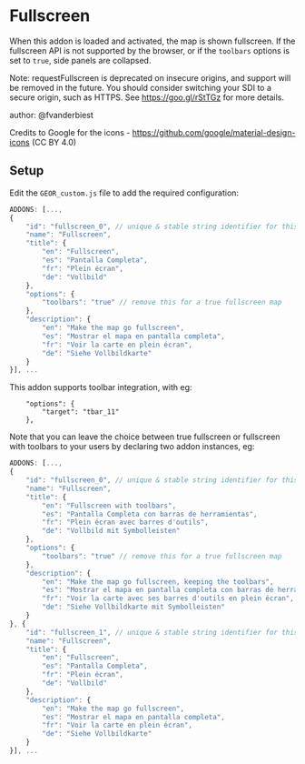 # Fullscreen

When this addon is loaded and activated, the map is shown fullscreen. 
If the fullscreen API is not supported by the browser, or if the ```toolbars``` options is set to ```true```, side panels are collapsed.

Note: requestFullscreen is deprecated on insecure origins, and support will be removed in the future. You should consider switching your SDI to a secure origin, such as HTTPS. See https://goo.gl/rStTGz for more details.

author: @fvanderbiest

Credits to Google for the icons - https://github.com/google/material-design-icons (CC BY 4.0)

## Setup

Edit the `GEOR_custom.js` file to add the required configuration:

```js
ADDONS: [...,
{
    "id": "fullscreen_0", // unique & stable string identifier for this addon instance
    "name": "Fullscreen",
    "title": {
        "en": "Fullscreen",
        "es": "Pantalla Completa",
        "fr": "Plein écran",
        "de": "Vollbild"
    },
    "options": {
        "toolbars": "true" // remove this for a true fullscreen map
    },
    "description": {
        "en": "Make the map go fullscreen",
        "es": "Mostrar el mapa en pantalla completa",
        "fr": "Voir la carte en plein écran",
        "de": "Siehe Vollbildkarte"
    }
}], ...
```

This addon supports toolbar integration, with eg:
```
    "options": {
        "target": "tbar_11"
    },
```

Note that you can leave the choice between true fullscreen or fullscreen with toolbars to your users by declaring two addon instances, eg:
```js
ADDONS: [...,
{
    "id": "fullscreen_0", // unique & stable string identifier for this addon instance
    "name": "Fullscreen",
    "title": {
        "en": "Fullscreen with toolbars",
        "es": "Pantalla Completa con barras de herramientas",
        "fr": "Plein écran avec barres d'outils",
        "de": "Vollbild mit Symbolleisten"
    },
    "options": {
        "toolbars": "true" // remove this for a true fullscreen map
    },
    "description": {
        "en": "Make the map go fullscreen, keeping the toolbars",
        "es": "Mostrar el mapa en pantalla completa con barras de herramientas",
        "fr": "Voir la carte avec ses barres d'outils en plein écran",
        "de": "Siehe Vollbildkarte mit Symbolleisten"
    }
}, {
    "id": "fullscreen_1", // unique & stable string identifier for this addon instance
    "name": "Fullscreen",
    "title": {
        "en": "Fullscreen",
        "es": "Pantalla Completa",
        "fr": "Plein écran",
        "de": "Vollbild"
    },
    "description": {
        "en": "Make the map go fullscreen",
        "es": "Mostrar el mapa en pantalla completa",
        "fr": "Voir la carte en plein écran",
        "de": "Siehe Vollbildkarte"
    }
}], ...
```